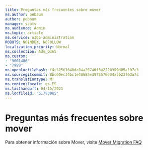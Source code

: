 ```yaml
---
title: Preguntas más frecuentes sobre mover
ms.author: pebaum
author: pebaum
manager: scotv
ms.audience: Admin
ms.topic: article
ms.service: o365-administration
ROBOTS: NOINDEX, NOFOLLOW
localization_priority: Normal
ms.collection: Adm_O365
ms.custom:
- "9001486"
- "7999"
ms.openlocfilehash: f4c32561640dc04a26740f8a2220399d85a197c3
ms.sourcegitcommit: 8bc60ec34bc1e40685e3976576e04a2623f63a7c
ms.translationtype: MT
ms.contentlocale: es-ES
ms.lasthandoff: 04/15/2021
ms.locfileid: "51793085"
---
```

# <a name="mover-faq"></a>Preguntas más frecuentes sobre mover

Para obtener información sobre Mover, visite [Mover Migration FAQ](https://docs.microsoft.com/sharepointmigration/mover-migration-faq)
